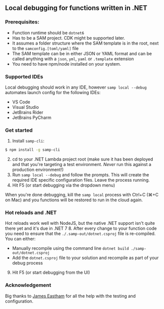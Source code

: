 ## Local debugging for functions written in .NET

### Prerequisites:
* Function runtime should be `dotnet6`
* Has to be a SAM project. CDK might be supported later.
* It assumes a folder structure where the SAM template is in the root, next to the `samconfig.[toml/yaml]` file
* The SAM template can be in either JSON or YAML format and can be called anything with a `json`, `yml`, `yaml` or `.template` extension
* You need to have npm/node installed on your system.

### Supported IDEs
Local debugging should work in any IDE, however `samp local --debug` automates launch config for the following IDEs:
* VS Code
* Visual Studio
* JetBrains Rider
* JetBrains PyCharm

### Get started
1. Install `samp-cli`:
```bash
$ npm install -g samp-cli
```
2. cd to your .NET Lambda project root (make sure it has been deployed and that you're targeting a test environment. *Never* run this against a production environment!)
3. Run `samp local --debug` and follow the prompts. This will create the required IDE specific configuration files. Leave the process running.
5. Hit F5 (or start debugging via the dropdown menu)

When you're done debugging, kill the `samp local` process with Ctrl+C (⌘+C on Mac) and you functions will be restored to run in the cloud again.


### Hot reloads and .NET

Hot reloads work well with NodeJS, but the native .NET support isn't quite there yet and it's due in .NET 7
8. After every change to your function code you need to ensure that the `./.samp-out/dotnet.csproj` file is re-compiled. You can either:
  - Manually recompile using the command line `dotnet build ./samp-out/dotnet.csproj`
  - Add the `dotnet.csproj` file to your solution and recompile as part of your debug process
9. Hit F5 (or start debugging from the UI)


### Acknowledgement
Big thanks to [James Eastham](https://twitter.com/plantpowerjames) for all the help with the testing and configuration.